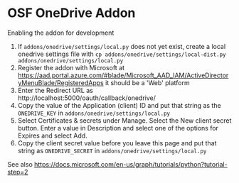 # OSF OneDrive Addon

Enabling the addon for development

1. If `addons/onedrive/settings/local.py` does not yet exist, create a local onedrive settings file with `cp addons/onedrive/settings/local-dist.py addons/onedrive/settings/local.py`
2. Register the addon with Microsoft at https://aad.portal.azure.com/#blade/Microsoft_AAD_IAM/ActiveDirectoryMenuBlade/RegisteredApps it should be a 'Web' platform
3. Enter the Redirect URL as http://localhost:5000/oauth/callback/onedrive/
4. Copy the value of the Application (client) ID and put that string as the `ONEDRIVE_KEY` in `addons/onedrive/settings/local.py`
5. Select Certificates & secrets under Manage. Select the New client secret button. Enter a value in Description and select one of the options for Expires and select Add.
6. Copy the client secret value before you leave this page and put that string as `ONEDRIVE_SECRET` in `addons/onedrive/settings/local.py`

See also https://docs.microsoft.com/en-us/graph/tutorials/python?tutorial-step=2
